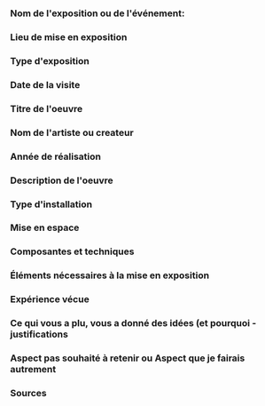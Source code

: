 # 
### Nom de l'exposition ou de l'événement:
### Lieu de mise en exposition
### Type d'exposition
### Date de la visite
### Titre de l'oeuvre
### Nom de l'artiste ou createur
### Année de réalisation
### Description de l'oeuvre
### Type d'installation
### Mise en espace
### Composantes et techniques
### Éléments nécessaires à la mise en exposition
### Expérience vécue
### Ce qui vous a plu, vous a donné des idées (et pourquoi - justifications
### Aspect pas souhaité à retenir ou Aspect que je fairais autrement
### Sources
